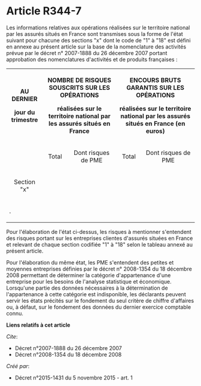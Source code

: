 # Article R344-7

Les informations relatives aux opérations réalisées sur le territoire national par les assurés situés en France sont
transmises sous la forme de l'état suivant pour chacune des sections "x" dont le code de "1" à "18" est défini en annexe au
présent article sur la base de la nomenclature des activités prévue par le décret n° 2007-1888 du 26 décembre 2007 portant
approbation des nomenclatures d'activités et de produits françaises : 

<table>
  <tbody>
    <tr>
      <th>

AU DERNIER 

jour du trimestre 

</th>
      <th colspan="2">

NOMBRE DE RISQUES SOUSCRITS SUR LES OPÉRATIONS 

réalisées sur le territoire national par les assurés situés en France 

</th>
      <th colspan="2">

ENCOURS BRUTS GARANTIS SUR LES OPÉRATIONS 

réalisées sur le territoire national par les assurés situés en France (en euros) 

</th>
    </tr>
    <tr>
      <td align="left">
      </td><td valign="middle" align="center">

Total 

</td>
      <td valign="middle" align="center">

Dont risques de PME 

</td>
      <td align="center" valign="middle">

Total 

</td>
      <td align="center" valign="middle">

Dont risques de PME 

</td>
    </tr>
    <tr>
      <td align="center" valign="middle">

Section "x" 

</td>
      <td valign="middle" align="left">
      </td><td align="left" valign="middle">
      </td><td valign="middle" align="left">
      </td><td align="left" valign="middle">
    </td></tr>
    <tr>
      <td colspan="5" align="left" valign="middle">

.

</td>
    </tr>
  </tbody>
</table>

Pour l'élaboration de l'état ci-dessus, les risques à mentionner s'entendent des risques portant sur les entreprises clientes
d'assurés situées en France et relevant de chaque section codifiée "1" à "18" selon le tableau annexé au présent article. 

Pour l'élaboration du même état, les PME s'entendent des petites et moyennes entreprises définies par le décret n° 2008-1354
du 18 décembre 2008 permettant de déterminer la catégorie d'appartenance d'une entreprise pour les besoins de l'analyse
statistique et économique. Lorsqu'une partie des données nécessaires à la détermination de l'appartenance à cette catégorie
est indisponible, les déclarants peuvent servir les états précités sur le fondement du seul critère de chiffre d'affaires ou,
à défaut, sur le fondement des données du dernier exercice comptable connu.

**Liens relatifs à cet article**

_Cite_:

  - Décret n°2007-1888 du 26 décembre 2007
  - Décret n°2008-1354 du 18 décembre 2008

_Créé par_:

  - Décret n°2015-1431 du 5 novembre 2015 - art. 1
